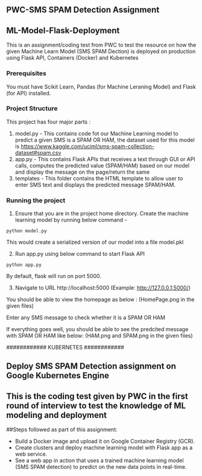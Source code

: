 ## PWC-SMS SPAM Detection Assignment
## ML-Model-Flask-Deployment
This is an assignment/coding test from PWC to test the resource on how the given Machine Learn Model (SMS SPAM Dection) is deployed on production using Flask API, Containers (Docker) and Kubernetes

### Prerequisites
You must have Scikit Learn, Pandas (for Machine Leraning Model) and Flask (for API) installed.

### Project Structure
This project has four major parts :
1. model.py - This contains code fot our Machine Learning model to predict a given SMS is a SPAM OR HAM, the dataset used for this model is https://www.kaggle.com/uciml/sms-spam-collection-dataset#spam.csv
2. app.py - This contains Flask APIs that receives a text through GUI or API calls, computes the predicted value (SPAM/HAM) based on our model and display the message on the page/return the same
3. templates - This folder contains the HTML template to allow user to enter SMS text and displays the predicted message SPAM/HAM.

### Running the project
1. Ensure that you are in the project home directory. Create the machine learning model by running below command -
```
python model.py
```
This would create a serialized version of our model into a file model.pkl

2. Run app.py using below command to start Flask API
```
python app.py
```
By default, flask will run on port 5000.

3. Navigate to URL http://localhost:5000 (Example: http://127.0.0.1:5000/)

You should be able to view the homepage as below :
(HomePage.png in the given files)

Enter any SMS message to check whether it is a SPAM OR HAM

If everything goes well, you should  be able to see the predcited message with SPAM OR HAM like below:
(HAM.png and SPAM.png in the given files)

############
KUBERNETES
############
## Deploy SMS SPAM Detection assignment on Google Kubernetes Engine
## This is the coding test given by PWC in the first round of interview to test the knowledge of ML modeling and deployment

##Steps followed as part of this assignment:
- Build a Docker image and upload it on Google Container Registry (GCR).
- Create clusters and deploy machine learning model with Flask app as a web service.
- See a web app in action that uses a trained machine learning model (SMS SPAM detection) to predict on the new data points in real-time.















